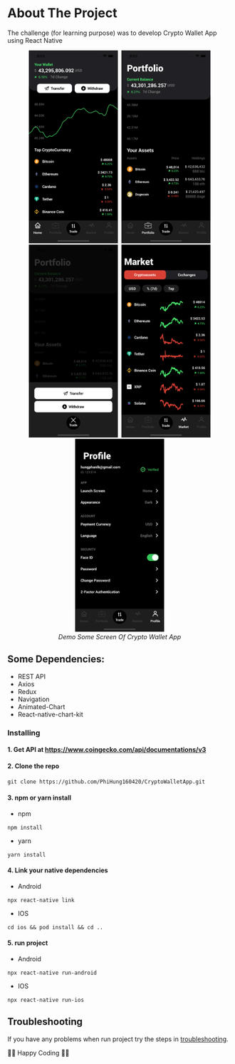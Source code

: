 # About The Project

The challenge (for learning purpose) was to develop Crypto Wallet App using React Native

<p align="center" >
  <kbd>
    <img src="https://github.com/PhiHung160420/CryptoWalletApp/blob/main/assets/Screenshots/homescreen.png" title="Home Screen Demo" width="200">
  </kbd>
  <kbd>
    <img src="https://github.com/PhiHung160420/CryptoWalletApp/blob/main/assets/Screenshots/portfolio.png" title="Portfolio Screen Demo" width="200">
  </kbd>
  <kbd>
    <img src="https://github.com/PhiHung160420/CryptoWalletApp/blob/main/assets/Screenshots/tradesrceen.png" title="Trade Screen Demo" width="200">
  </kbd>
  <kbd>
    <img src="https://github.com/PhiHung160420/CryptoWalletApp/blob/main/assets/Screenshots/marketscreen.png" title="Market Screen Demo" width="200">
  </kbd>
  <kbd>
    <img src="https://github.com/PhiHung160420/CryptoWalletApp/blob/main/assets/Screenshots/profilesrceen.png" title="Profile Screen Demo" width="200">
  </kbd>
  <br>
  <em>Demo Some Screen Of Crypto Wallet App</em>
</p>

## Some Dependencies:
- REST API 
- Axios
- Redux
- Navigation
- Animated-Chart
- React-native-chart-kit

### Installing

#### 1. Get API at https://www.coingecko.com/api/documentations/v3

#### 2. Clone the repo

```
git clone https://github.com/PhiHung160420/CryptoWalletApp.git
```

#### 3. npm or yarn install

- npm

```
npm install
```

- yarn

```
yarn install
```

#### 4. Link your native dependencies

- Android

```
npx react-native link
```

- IOS

```
cd ios && pod install && cd ..
```

#### 5. run project

- Android

```
npx react-native run-android
```

- IOS

```
npx react-native run-ios
```

## Troubleshooting

If you have any problems when run project try the steps in [troubleshooting](https://reactnative.dev/docs/environment-setup).

🤟🤟 Happy Coding 🤟🤟
